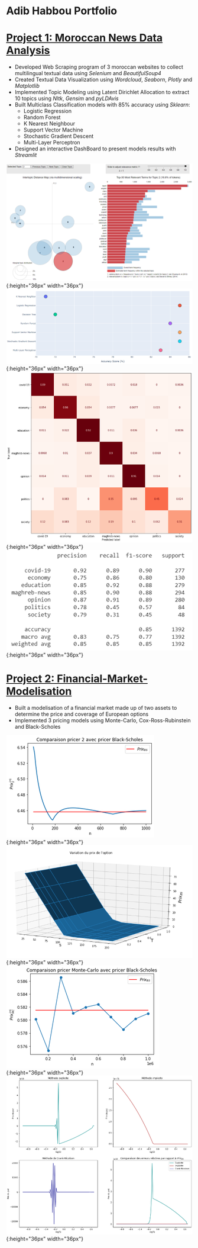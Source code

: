 # Adib Habbou Portfolio

# [Project 1: Moroccan News Data Analysis](https://github.com/Adib-Habbou/moroccan-news-data-analysis)

- Developed Web Scraping program of 3 moroccan websites to collect multilingual textual data using *Selenium* and *BeautifulSoup4*
- Created Textual Data Visualization using *Wordcloud*, *Seaborn*, *Plotly* and *Matplotlib*
- Implemented Topic Modeling using Latent Dirichlet Allocation to extract 10 topics using *Nltk*, *Gensim* and *pyLDAvis*
- Built Multiclass Classification models with 85% accuracy using *Sklearn*:
  - Logistic Regression
  - Random Forest
  - K Nearest Neighbour
  - Support Vector Machine
  - Stochastic Gradient Descent
  - Multi-Layer Perceptron
- Designed an interactive DashBoard to present models results with *Streamlit*

![](https://github.com/Adib-Habbou/portfolio/blob/main/images/pyLDAvis.png){:height="36px" width="36px"}
![](https://github.com/Adib-Habbou/portfolio/blob/main/images/ACCpng.png){:height="36px" width="36px"}
![](https://github.com/Adib-Habbou/portfolio/blob/main/images/conf.png){:height="36px" width="36px"}
![](https://github.com/Adib-Habbou/portfolio/blob/main/images/report.png){:height="36px" width="36px"}

# [Project 2: Financial-Market-Modelisation](https://github.com/Adib-Habbou/financial-market-modelisation)

- Built a modelisation of a financial market made up of two assets to determine the price and coverage of European options
- Implemented 3 pricing models using Monte-Carlo, Cox-Ross-Rubinstein and Black-Scholes

![](https://github.com/Adib-Habbou/portfolio/blob/main/images/19.png){:height="36px" width="36px"}
![](https://github.com/Adib-Habbou/portfolio/blob/main/images/prix%20bs%203d.png){:height="36px" width="36px"}
![](https://github.com/Adib-Habbou/portfolio/blob/main/images/comparaison%20pricers.png){:height="36px" width="36px"}
![](https://github.com/Adib-Habbou/portfolio/blob/main/images/erreur.png){:height="36px" width="36px"}
